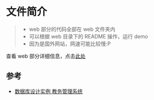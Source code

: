 # 文件简介

> - web 部分的代码全部在 web 文件夹内
> - 可以根据 web 目录下的 README 操作，运行 demo
> - 因为是国外网站，网速可能比较慢:P

查看 web 部分详细信息，点击[此处](https://github.com/plusmultiply0/db-big-assignment/tree/main/web)

## 参考
- [数据库设计实例 教务管理系统](https://blog.csdn.net/lesky/article/details/1460966?utm_medium=distribute.pc_relevant_download.none-task-blog-baidujs-7.nonecase&depth_1-utm_source=distribute.pc_relevant_download.none-task-blog-baidujs-7.nonecase)
